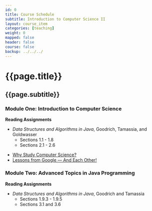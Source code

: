 ```yaml
---
id: 0
title: Course Schedule
subtitle: Introduction to Computer Science II
layout: course_item
categories: [teaching]
weight: 0
mapped: false
header: false
course: false
backup: ../../../
---
```


# {{page.title}}

## {{page.subtitle}}

### Module One: Introduction to Computer Science

**Reading Assignments**

- <em>Data Structures and Algorithms in Java</em>, Goodrich, Tamassia, and Goldwasser
    - Sections 1.1 - 1.8
    - Sections 2.1 - 2.6

<ul>

<li> <a target="_blank" href ="{{site.baseurl}}teaching/cs112F2016/provide/slides/cs112_whystudycomputerscience.html">Why Study Computer Science?</a>
<li> <a target="_blank" href ="{{site.baseurl}}teaching/cs112F2016/provide/slides/cs112_lessons_from_google.html">Lessons from Google &mdash; And Each Other!</a>

</ul>

### Module Two: Advanced Topics in Java Programming

**Reading Assignments**

- <em>Data Structures and Algorithms in Java</em>, Goodrich and Tamassia
    - Sections 1.9.3 - 1.9.5
    - Sections 3.1 and 3.6
